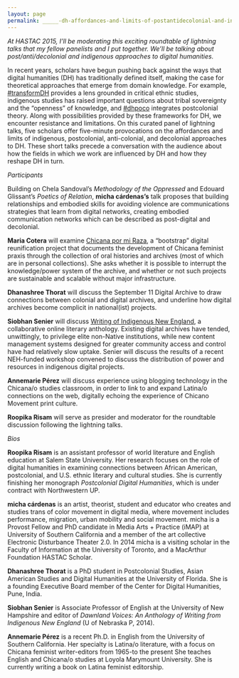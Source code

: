 ```yaml
---
layout: page
permalink: _____-dh-affordances-and-limits-of-postantidecolonial-and-indigenous-digital-humanities
---
```


*At HASTAC 2015, I’ll be moderating this exciting roundtable of lightning talks that my fellow panelists and I put together. We’ll be talking about post/anti/decolonial and indigenous approaches to digital humanities.*

In recent years, scholars have begun pushing back against the ways that digital humanities (DH) has traditionally defined itself, making the case for theoretical approaches that emerge from domain knowledge. For example, [#transformDH](http://transformdh.org/) provides a lens grounded in critical ethnic studies, indigenous studies has raised important questions about tribal sovereignty and the “openness” of knowledge, and [#dhpoco](http://dhpoco.org/) integrates postcolonial theory. Along with possibilities provided by these frameworks for DH, we encounter resistance and limitations. On this curated panel of lightning talks, five scholars offer five-minute provocations on the affordances and limits of indigenous, postcolonial, anti-colonial, and decolonial approaches to DH. These short talks precede a conversation with the audience about how the fields in which we work are influenced by DH and how they reshape DH in turn.  

*Participants*  

Building on Chela Sandoval’s *Methodology of the Oppressed* and Edouard Glissant’s *Poetics of Relation*, **micha cárdenas’s** talk proposes that building relationships and embodied skills for avoiding violence are communications strategies that learn from digital networks, creating embodied communication networks which can be described as post-digital and decolonial.  

**Maria Cotera** will examine [Chicana por mi Raza](http://chicanapormiraza.org/), a “bootstrap” digital reunification project that documents the development of Chicana feminist praxis through the collection of oral histories and archives (most of which are in personal collections). She asks whether it is possible to interrupt the knowledge/power system of the archive, and whether or not such projects are sustainable and scalable without major infrastructure.  

**Dhanashree Thorat** will discuss the September 11 Digital Archive to draw connections between colonial and digital archives, and underline how digital archives become complicit in national(ist) projects.  

**Siobhan Senier** will discuss [Writing of Indigenous New England](http://indigenousnewengland.com/), a collaborative online literary anthology.  Existing digital archives have tended, unwittingly, to privilege elite non-Native institutions, while new content management systems designed for greater community access and control have had relatively slow uptake. Senier will discuss the results of a recent NEH-funded workshop convened to discuss the distribution of power and resources in indigenous digital projects.  

**Annemarie Pérez** will discuss experience using blogging technology in the Chicana/o studies classroom, in order to link to and expand Latina/o connections on the web, digitally echoing the experience of Chicano Movement print culture.  

**Roopika Risam** will serve as presider and moderator for the roundtable discussion following the lightning talks.  

*Bios*

**Roopika Risam** is an assistant professor of world literature and English education at Salem State University. Her research focuses on the role of digital humanities in examining connections between African American, postcolonial, and U.S. ethnic literary and cultural studies. She is currently finishing her monograph *Postcolonial Digital Humanities*, which is under contract with Northwestern UP.  

**micha cárdenas** is an artist, theorist, student and educator who creates and studies trans of color movement in digital media, where movement includes performance, migration, urban mobility and social movement. micha is a Provost Fellow and PhD candidate in Media Arts + Practice (iMAP) at University of Southern California and a member of the art collective Electronic Disturbance Theater 2.0. In 2014 micha is a visiting scholar in the Faculty of Information at the University of Toronto, and a MacArthur Foundation HASTAC Scholar.  

**Dhanashree Thorat** is a PhD student in Postcolonial Studies, Asian American Studies and Digital Humanities at the University of Florida. She is a founding Executive Board member of the Center for Digital Humanities, Pune, India.

**Siobhan Senier** is Associate Professor of English at the University of New Hampshire and editor of *Dawnland Voices: An Anthology of Writing from Indigenous New England* (U of Nebraska P, 2014).  

**Annemarie Pérez** is a recent Ph.D. in English from the University of Southern California.  Her specialty is Latina/o literature, with a focus on Chicana feminist writer-editors from 1965-to the present  She teaches English and Chicana/o studies at Loyola Marymount University.  She is currently writing a book on Latina feminist editorship.
